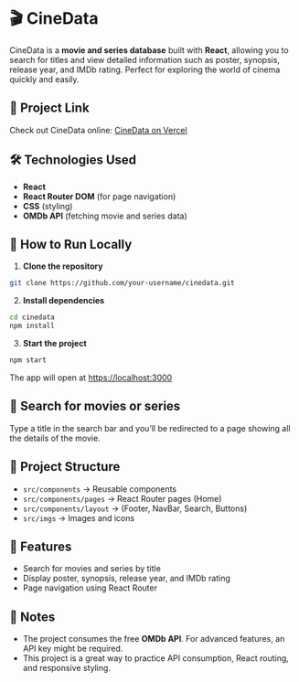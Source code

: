 # 🎬 CineData

CineData is a **movie and series database** built with **React**, allowing you to search for titles and view detailed information such as poster, synopsis, release year, and IMDb rating. Perfect for exploring the world of cinema quickly and easily.

## 🔗 Project Link

Check out CineData online: [CineData on Vercel](https://cine-data.vercel.app/)

## 🛠 Technologies Used

- **React**  
- **React Router DOM** (for page navigation)  
- **CSS** (styling)  
- **OMDb API** (fetching movie and series data)  

## 🚀 How to Run Locally

1. **Clone the repository**  
```bash
git clone https://github.com/your-username/cinedata.git
```
2. **Install dependencies** 
```bash
cd cinedata
npm install
```
3. **Start the project** 
```bash
npm start
```
The app will open at [https://localhost:3000](https://localhost:3000)

## 🚀 Search for movies or series
Type a title in the search bar and you’ll be redirected to a page showing all the details of the movie.

## 📂 Project Structure
- `src/components` → Reusable components
- `src/components/pages` → React Router pages (Home)
- `src/components/layout` → (Footer, NavBar, Search, Buttons)
- `src/imgs` → Images and icons

## 🌟 Features
- Search for movies and series by title
- Display poster, synopsis, release year, and IMDb rating
- Page navigation using React Router

## 📌 Notes
- The project consumes the free **OMDb API**. For advanced features, an API key might be required.
- This project is a great way to practice API consumption, React routing, and responsive styling.
